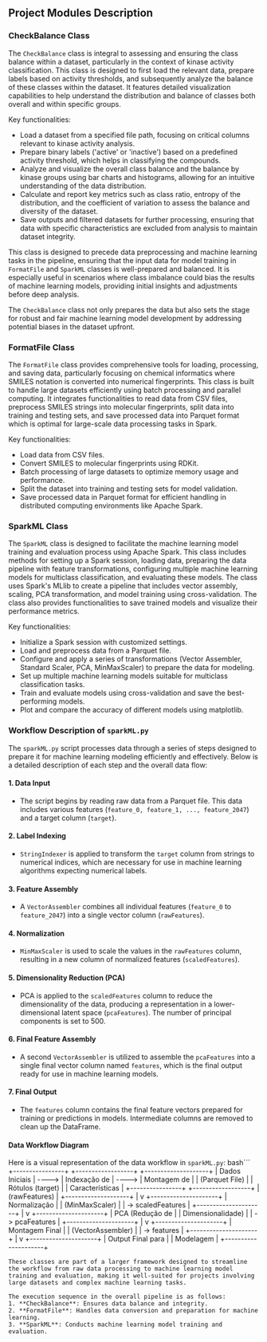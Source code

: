 ## Project Modules Description

### CheckBalance Class

The `CheckBalance` class is integral to assessing and ensuring the class balance within a dataset, particularly in the context of kinase activity classification. This class is designed to first load the relevant data, prepare labels based on activity thresholds, and subsequently analyze the balance of these classes within the dataset. It features detailed visualization capabilities to help understand the distribution and balance of classes both overall and within specific groups.

Key functionalities:
- Load a dataset from a specified file path, focusing on critical columns relevant to kinase activity analysis.
- Prepare binary labels ('active' or 'inactive') based on a predefined activity threshold, which helps in classifying the compounds.
- Analyze and visualize the overall class balance and the balance by kinase groups using bar charts and histograms, allowing for an intuitive understanding of the data distribution.
- Calculate and report key metrics such as class ratio, entropy of the distribution, and the coefficient of variation to assess the balance and diversity of the dataset.
- Save outputs and filtered datasets for further processing, ensuring that data with specific characteristics are excluded from analysis to maintain dataset integrity.

This class is designed to precede data preprocessing and machine learning tasks in the pipeline, ensuring that the input data for model training in `FormatFile` and `SparkML` classes is well-prepared and balanced. It is especially useful in scenarios where class imbalance could bias the results of machine learning models, providing initial insights and adjustments before deep analysis. 

The `CheckBalance` class not only prepares the data but also sets the stage for robust and fair machine learning model development by addressing potential biases in the dataset upfront.


### FormatFile Class

The `FormatFile` class provides comprehensive tools for loading, processing, and saving data, particularly focusing on chemical informatics where SMILES notation is converted into numerical fingerprints. This class is built to handle large datasets efficiently using batch processing and parallel computing. It integrates functionalities to read data from CSV files, preprocess SMILES strings into molecular fingerprints, split data into training and testing sets, and save processed data into Parquet format which is optimal for large-scale data processing tasks in Spark.

Key functionalities:
- Load data from CSV files.
- Convert SMILES to molecular fingerprints using RDKit.
- Batch processing of large datasets to optimize memory usage and performance.
- Split the dataset into training and testing sets for model validation.
- Save processed data in Parquet format for efficient handling in distributed computing environments like Apache Spark.


### SparkML Class

The `SparkML` class is designed to facilitate the machine learning model training and evaluation process using Apache Spark. This class includes methods for setting up a Spark session, loading data, preparing the data pipeline with feature transformations, configuring multiple machine learning models for multiclass classification, and evaluating these models. The class uses Spark's MLlib to create a pipeline that includes vector assembly, scaling, PCA transformation, and model training using cross-validation. The class also provides functionalities to save trained models and visualize their performance metrics.

Key functionalities:
- Initialize a Spark session with customized settings.
- Load and preprocess data from a Parquet file.
- Configure and apply a series of transformations (Vector Assembler, Standard Scaler, PCA, MinMaxScaler) to prepare the data for modeling.
- Set up multiple machine learning models suitable for multiclass classification tasks.
- Train and evaluate models using cross-validation and save the best-performing models.
- Plot and compare the accuracy of different models using matplotlib.

### Workflow Description of `sparkML.py`

The `sparkML.py` script processes data through a series of steps designed to prepare it for machine learning modeling efficiently and effectively. Below is a detailed description of each step and the overall data flow:

#### 1. Data Input
- The script begins by reading raw data from a Parquet file. This data includes various features (`feature_0, feature_1, ..., feature_2047`) and a target column (`target`).

#### 2. Label Indexing
- `StringIndexer` is applied to transform the `target` column from strings to numerical indices, which are necessary for use in machine learning algorithms expecting numerical labels.

#### 3. Feature Assembly
- A `VectorAssembler` combines all individual features (`feature_0` to `feature_2047`) into a single vector column (`rawFeatures`).

#### 4. Normalization
- `MinMaxScaler` is used to scale the values in the `rawFeatures` column, resulting in a new column of normalized features (`scaledFeatures`).

#### 5. Dimensionality Reduction (PCA)
- PCA is applied to the `scaledFeatures` column to reduce the dimensionality of the data, producing a representation in a lower-dimensional latent space (`pcaFeatures`). The number of principal components is set to 500.

#### 6. Final Feature Assembly
- A second `VectorAssembler` is utilized to assemble the `pcaFeatures` into a single final vector column named `features`, which is the final output ready for use in machine learning models.

#### 7. Final Output
- The `features` column contains the final feature vectors prepared for training or predictions in models. Intermediate columns are removed to clean up the DataFrame.

#### Data Workflow Diagram

Here is a visual representation of the data workflow in `sparkML.py`:
bash```
+----------------+       +------------------+       +--------------------+
| Dados Iniciais | ----> | Indexação de     | ----> | Montagem de        |
| (Parquet File) |       | Rótulos (target) |       | Características    |
+----------------+       +------------------+       | (rawFeatures)      |
                                                     +--------------------+
                                                                   |
                                                                   v
                                                     +---------------------+
                                                     | Normalização        |
                                                     | (MinMaxScaler)      |
                                                     | -> scaledFeatures   |
                                                     +---------------------+
                                                                   |
                                                                   v
                                                     +---------------------+
                                                     | PCA (Redução de     |
                                                     | Dimensionalidade)   |
                                                     | -> pcaFeatures      |
                                                     +---------------------+
                                                                   |
                                                                   v
                                                     +---------------------+
                                                     | Montagem Final      |
                                                     | (VectorAssembler)   |
                                                     | -> features         |
                                                     +---------------------+
                                                                   |
                                                                   v
                                                     +---------------------+
                                                     | Output Final para   |
                                                     | Modelagem           |
                                                     +---------------------+

```
These classes are part of a larger framework designed to streamline the workflow from raw data processing to machine learning model training and evaluation, making it well-suited for projects involving large datasets and complex machine learning tasks.

The execution sequence in the overall pipeline is as follows:
1. **CheckBalance**: Ensures data balance and integrity.
2. **FormatFile**: Handles data conversion and preparation for machine learning.
3. **SparkML**: Conducts machine learning model training and evaluation.

